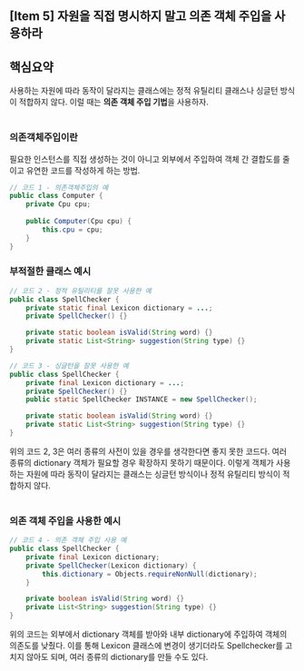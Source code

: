 ## [Item 5] 자원을 직접 명시하지 말고 의존 객체 주입을 사용하라

## 핵심요약
사용하는 자원에 따라 동작이 달라지는 클래스에는 정적 유틸리티 클래스나 싱글턴 방식이 적합하지 않다. 이럴 때는 **의존 객체 주입 기법**을 사용하자.
<br><br>

### 의존객체주입이란
필요한 인스턴스를 직접 생성하는 것이 아니고 외부에서 주입하여 객체 간 결합도를 줄이고 유연한 코드를 작성하게 하는 방법.
```java
// 코드 1 - 의존객체주입의 예
public class Computer {
    private Cpu cpu;
    
    public Computer(Cpu cpu) {
        this.cpu = cpu;
    }
}
```

### 부적절한 클래스 예시
```java
// 코드 2 - 정적 유틸리티를 잘못 사용한 예
public class SpellChecker {
    private static final Lexicon dictionary = ...;
    private SpellChecker() {}

    private static boolean isValid(String word) {}
    private static List<String> suggestion(String type) {}
}
```
```java
// 코드 3 - 싱글턴을 잘못 사용한 예
public class SpellChecker {
    private final Lexicon dictionary = ...;
    private SpellChecker() {}
    public static SpellChecker INSTANCE = new SpellChecker();

    private static boolean isValid(String word) {}
    private static List<String> suggestion(String type) {}
}
```
위의 코드 2, 3은 여러 종류의 사전이 있을 경우를 생각한다면 좋지 못한 코드다. 여러 종류의 dictionary 객체가 필요할 경우 확장하지 못하기 때문이다.
이렇게 객체가 사용하는 자원에 따라 동작이 달라지는 클래스는 싱글턴 방식이나 정적 유틸리티 방식이 적합하지 않다.
<br><br>

### 의존 객체 주입을 사용한 예시
```java
// 코드 4 - 의존 객체 주입 사용 예
public class SpellChecker {
    private final Lexicon dictionary;
    private SpellChecker(Lexicon dictionary) {
        this.dictionary = Objects.requireNonNull(dictionary);
    }

    private boolean isValid(String word) {}
    private List<String> suggestion(String type) {}
}
```
위의 코드는 외부에서 dictionary 객체를 받아와 내부 dictionary에 주입하여 객체의 의존도를 낮췄다.
이를 통해 Lexicon 클래스에 변경이 생기더라도 Spellchecker를 고치지 않아도 되며, 여러 종류의 dictionary를 만들 수도 있다.